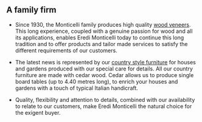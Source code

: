 ## A family firm
 
* Since 1930, the Monticelli family produces high quality [wood veneers](/en/products). This long experience, coupled with a genuine passion for wood and all its applications, enables Eredi Monticelli today to continue this long tradition and to offer products and tailor made services to satisfy the different requirements of our customers.

* The latest news is represented by our [country style furniture](/en/country-furnitures) for houses and gardens produced with our special care for details. All our country furniture are made with cedar wood. Cedar allows us to produce single board tables (up to 4.40 metres long), to enrich your houses and gardens with a touch of typical Italian handicraft.

* Quality, flexibility and attention to details, combined with our availability to relate to our customers, make Eredi Monticelli the natural choice for the exigent buyer.